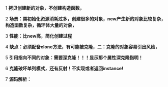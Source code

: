 1 **拷贝创建新的对象，不创建构造函数，**

2 **场景：类初始化资源消耗过多，创建很多的对象，new产生新的对象比较复杂，构造函数复杂，循环体大量的对象，**

3 **性能：比new高，简化创建过程**

4 **缺点：必须配备clone方法，有可能被克隆，二：克隆的对象容易引出风险，**

5 **引用指向不同的对象：需要深克隆！！！显示那个属性深克隆指明！**

6 **克隆破坏单列模式，还有反射！不实现或者返回instance!**

7 **源码解析：**